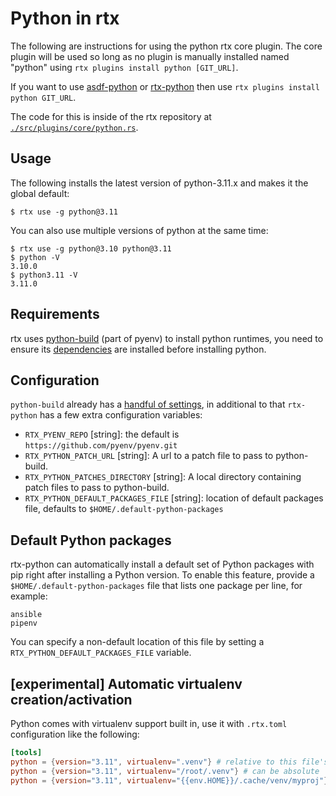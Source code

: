 # Python in rtx

The following are instructions for using the python rtx core plugin. The core plugin will be used so long as no plugin is manually
installed named "python" using `rtx plugins install python [GIT_URL]`.

If you want to use [asdf-python](https://github.com/asdf-community/asdf-python) or [rtx-python](https://github.com/rtx-plugins/rtx-python) then use `rtx plugins install python GIT_URL`.

The code for this is inside of the rtx repository at [`./src/plugins/core/python.rs`](https://github.com/jdx/rtx/blob/main/src/plugins/core/python.rs).

## Usage

The following installs the latest version of python-3.11.x and makes it the global
default:

```sh-session
$ rtx use -g python@3.11
```

You can also use multiple versions of python at the same time:

```sh-session
$ rtx use -g python@3.10 python@3.11
$ python -V
3.10.0
$ python3.11 -V
3.11.0
```

## Requirements

rtx uses [python-build](https://github.com/pyenv/pyenv/tree/master/plugins/python-build) (part of pyenv) to install python runtimes, you need to ensure its [dependencies](https://github.com/pyenv/pyenv/wiki#suggested-build-environment) are installed before installing python.


## Configuration

`python-build` already has a [handful of settings](https://github.com/pyenv/pyenv/tree/master/plugins/python-build), in
additional to that `rtx-python` has a few extra configuration variables:

- `RTX_PYENV_REPO` [string]: the default is `https://github.com/pyenv/pyenv.git`
- `RTX_PYTHON_PATCH_URL` [string]: A url to a patch file to pass to python-build.
- `RTX_PYTHON_PATCHES_DIRECTORY` [string]: A local directory containing patch files to pass to python-build.
- `RTX_PYTHON_DEFAULT_PACKAGES_FILE` [string]: location of default packages file, defaults to `$HOME/.default-python-packages`

## Default Python packages

rtx-python can automatically install a default set of Python packages with pip right after installing a Python version. To enable this feature, provide a `$HOME/.default-python-packages` file that lists one package per line, for example:

```
ansible
pipenv
```

You can specify a non-default location of this file by setting a `RTX_PYTHON_DEFAULT_PACKAGES_FILE` variable.

## [experimental] Automatic virtualenv creation/activation

Python comes with virtualenv support built in, use it with `.rtx.toml` configuration like
the following:

```toml
[tools]
python = {version="3.11", virtualenv=".venv"} # relative to this file's directory
python = {version="3.11", virtualenv="/root/.venv"} # can be absolute
python = {version="3.11", virtualenv="{{env.HOME}}/.cache/venv/myproj"} # can use templates
```
